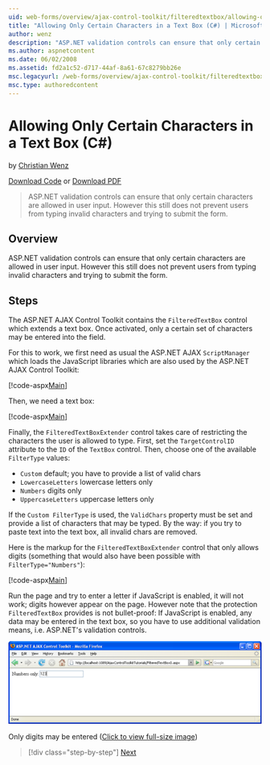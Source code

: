 ```yaml
---
uid: web-forms/overview/ajax-control-toolkit/filteredtextbox/allowing-only-certain-characters-in-a-text-box-cs
title: "Allowing Only Certain Characters in a Text Box (C#) | Microsoft Docs"
author: wenz
description: "ASP.NET validation controls can ensure that only certain characters are allowed in user input. However this still does not prevent users from typing invalid..."
ms.author: aspnetcontent
ms.date: 06/02/2008
ms.assetid: fd2a1c52-d717-44af-8a61-67c8279bb26e
msc.legacyurl: /web-forms/overview/ajax-control-toolkit/filteredtextbox/allowing-only-certain-characters-in-a-text-box-cs
msc.type: authoredcontent
---
```

Allowing Only Certain Characters in a Text Box (C#)
====================
by [Christian Wenz](https://github.com/wenz)

[Download Code](http://download.microsoft.com/download/4/c/2/4c2def7a-0d23-4055-91f9-1f18504167d7/FilteredTextBox0.cs.zip) or [Download PDF](http://download.microsoft.com/download/b/6/a/b6ae89ee-df69-4c87-9bfb-ad1eb2b23373/filteredtextbox0CS.pdf)

> ASP.NET validation controls can ensure that only certain characters are allowed in user input. However this still does not prevent users from typing invalid characters and trying to submit the form.


## Overview

ASP.NET validation controls can ensure that only certain characters are allowed in user input. However this still does not prevent users from typing invalid characters and trying to submit the form.

## Steps

The ASP.NET AJAX Control Toolkit contains the `FilteredTextBox` control which extends a text box. Once activated, only a certain set of characters may be entered into the field.

For this to work, we first need as usual the ASP.NET AJAX `ScriptManager` which loads the JavaScript libraries which are also used by the ASP.NET AJAX Control Toolkit:

[!code-aspx[Main](allowing-only-certain-characters-in-a-text-box-cs/samples/sample1.aspx)]

Then, we need a text box:

[!code-aspx[Main](allowing-only-certain-characters-in-a-text-box-cs/samples/sample2.aspx)]

Finally, the `FilteredTextBoxExtender` control takes care of restricting the characters the user is allowed to type. First, set the `TargetControlID` attribute to the `ID` of the `TextBox` control. Then, choose one of the available `FilterType` values:

- `Custom` default; you have to provide a list of valid chars
- `LowercaseLetters` lowercase letters only
- `Numbers` digits only
- `UppercaseLetters` uppercase letters only

If the `Custom FilterType` is used, the `ValidChars` property must be set and provide a list of characters that may be typed. By the way: if you try to paste text into the text box, all invalid chars are removed.

Here is the markup for the `FilteredTextBoxExtender` control that only allows digits (something that would also have been possible with `FilterType="Numbers"`):

[!code-aspx[Main](allowing-only-certain-characters-in-a-text-box-cs/samples/sample3.aspx)]

Run the page and try to enter a letter if JavaScript is enabled, it will not work; digits however appear on the page. However note that the protection `FilteredTextBox` provides is not bullet-proof: If JavaScript is enabled, any data may be entered in the text box, so you have to use additional validation means, i.e. ASP.NET's validation controls.


[![Only digits may be entered](allowing-only-certain-characters-in-a-text-box-cs/_static/image2.png)](allowing-only-certain-characters-in-a-text-box-cs/_static/image1.png)

Only digits may be entered ([Click to view full-size image](allowing-only-certain-characters-in-a-text-box-cs/_static/image3.png))

> [!div class="step-by-step"]
> [Next](allowing-only-certain-characters-in-a-text-box-vb.md)
